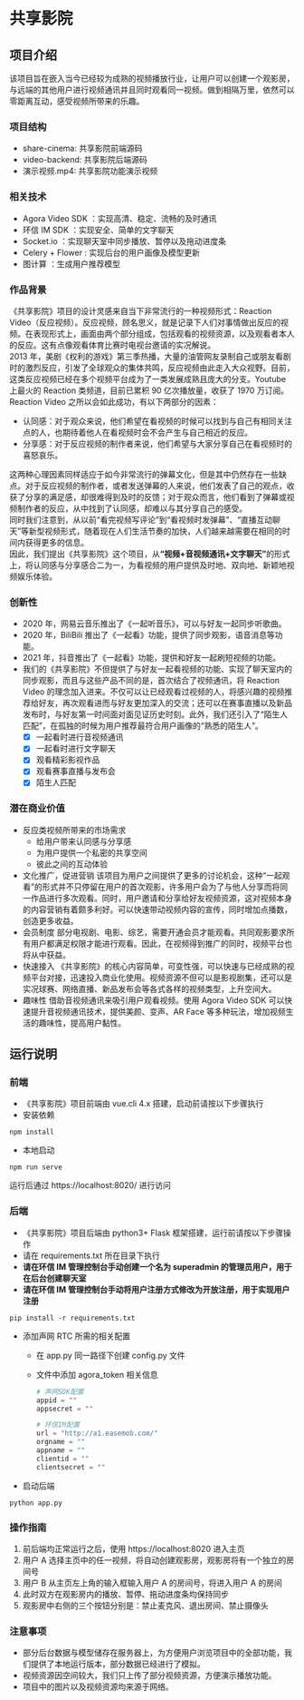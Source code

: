 # 共享影院

## 项目介绍

该项目旨在嵌入当今已经较为成熟的视频播放行业，让用户可以创建一个观影房，与远端的其他用户进行视频通讯并且同时观看同一视频。做到相隔万里，依然可以零距离互动，感受视频所带来的乐趣。

### 项目结构

- share-cinema: 共享影院前端源码
- video-backend: 共享影院后端源码
- 演示视频.mp4: 共享影院功能演示视频

### 相关技术

- Agora Video SDK ：实现高清、稳定、流畅的及时通讯
- 环信 IM SDK ：实现安全、简单的文字聊天
- Socket.io ：实现聊天室中同步播放、暂停以及拖动进度条
- Celery + Flower : 实现后台的用户画像及模型更新
- 图计算 ：生成用户推荐模型

### 作品背景

《共享影院》项目的设计灵感来自当下非常流行的一种视频形式：Reaction Video（反应视频）。反应视频，顾名思义，就是记录下人们对事情做出反应的视频。在表现形式上，画面由两个部分组成，包括观看的视频资源，以及观看者本人的反应。这有点像观看体育比赛时电视台邀请的实况解说。<br>
2013 年，美剧《权利的游戏》第三季热播，大量的油管网友录制自己或朋友看剧时的激烈反应，引发了全球观众的集体共鸣，反应视频由此走入大众视野。目前，这类反应视频已经在多个视频平台成为了一类发展成熟且庞大的分支。Youtube 上最火的 Reaction 类频道，目前已累积 90 亿次播放量，收获了 1970 万订阅。<br>
Reaction Video 之所以会如此成功，有以下两部分的因素：

- 认同感：对于观众来说，他们希望在看视频的时候可以找到与自己有相同关注点的人，也期待着他人在看视频时会不会产生与自己相近的反应。
- 分享感：对于反应视频的制作者来说，他们希望与大家分享自己在看视频时的喜怒哀乐。

这两种心理因素同样适应于如今非常流行的弹幕文化，但是其中仍然存在一些缺点。对于反应视频的制作者，或者发送弹幕的人来说，他们发表了自己的观点，收获了分享的满足感，却很难得到及时的反馈；对于观众而言，他们看到了弹幕或视频制作者的反应，从中找到了认同感，却难以与其分享自己的感受。<br>
同时我们注意到，从以前“看完视频写评论”到“看视频时发弹幕”、“直播互动聊天”等新型视频形式，随着现在人们生活节奏的加快，人们越来越需要在相同的时间内获得更多的信息。<br>
因此，我们提出《共享影院》这个项目，从<b>“视频+音视频通讯+文字聊天”</b>的形式上，将认同感与分享感合二为一，为看视频的用户提供及时地、双向地、新颖地视频娱乐体验。<br>

### 创新性

- 2020 年，网易云音乐推出了《一起听音乐》，可以与好友一起同步听歌曲。
- 2020 年，BiliBili 推出了《一起看》功能，提供了同步观影，语音消息等功能。
- 2021 年，抖音推出了《一起看》功能，提供和好友一起刷短视频的功能。
- 我们的《共享影院》不但提供了与好友一起看视频的功能、实现了聊天室内的同步观影，而且与这些产品不同的是，首次结合了视频通讯，将 Reaction Video 的理念加入进来。不仅可以让已经观看过视频的人，将感兴趣的视频推荐给好友，再次观看进而与好友更加深入的交流；还可以在赛事直播以及新品发布时，与好友第一时间面对面见证历史时刻。此外，我们还引入了“陌生人匹配”，在孤独的时候为用户推荐最符合用户画像的“熟悉的陌生人”。
  - [x] 一起看时进行音视频通讯
  - [x] 一起看时进行文字聊天
  - [x] 观看精彩影视作品
  - [x] 观看赛事直播与发布会
  - [x] 陌生人匹配

### 潜在商业价值

- 反应类视频所带来的市场需求
  - 给用户带来认同感与分享感
  - 为用户提供一个私密的共享空间
  - 彼此之间的互动体验
- 文化推广，促进营销
  该项目为用户之间提供了更多的讨论机会，这种“一起观看”的形式并不只停留在用户的首次观影，许多用户会为了与他人分享而将同一作品进行多次观看。同时，用户邀请和分享给好友视频资源，这对视频本身的内容营销有着颇多利好。可以快速带动视频内容的宣传，同时增加点播数，创造更多收益。
- 会员制度
  部分电视剧、电影、综艺，需要开通会员才能观看。共同观影要求所有用户都满足权限才能进行观看。因此，在视频得到推广的同时，视频平台也将从中获益。
- 快速接入
  《共享影院》的核心内容简单，可变性强，可以快速与已经成熟的视频平台对接，迅速投入商业化使用。视频资源不但可以是影视剧集，还可以是实况球赛、网络直播、新品发布会等各式各样的视频类型，上升空间大。
- 趣味性
  借助音视频通讯来吸引用户观看视频。使用 Agora Video SDK 可以快速提升音视频通讯技术，提供美颜、变声、AR Face 等多种玩法，增加视频生活的趣味性，提高用户黏性。

## 运行说明

### 前端

- 《共享影院》项目前端由 vue.cli 4.x 搭建，启动前请按以下步骤执行
- 安装依赖

```
npm install
```

- 本地启动

```
npm run serve
```

运行后通过 https://localhost:8020/ 进行访问

### 后端

- 《共享影院》项目后端由 python3+ Flask 框架搭建，运行前请按以下步骤操作
- 请在 requirements.txt 所在目录下执行
- **请在环信 IM 管理控制台手动创建一个名为 superadmin 的管理员用户，用于在后台创建聊天室**
- **请在环信 IM 管理控制台手动将用户注册方式修改为开放注册，用于实现用户注册**

```
pip install -r requirements.txt
```

- 添加声网 RTC 所需的相关配置

  - 在 app.py 同一路径下创建 config.py 文件
  - 文件中添加 agora_token 相关信息

    ```python
    # 声网SDK配置
    appid = ""
    appsecret = ""

    # 环信IM配置
    url = "http://a1.easemob.com/"
    orgname = ""
    appname = ""
    clientid = ""
    clientsecret = ""
    ```

- 启动后端

```
python app.py
```

### 操作指南

1. 前后端均正常运行之后，使用 https://localhost:8020 进入主页
2. 用户 A 选择主页中的任一视频，将自动创建观影房，观影房将有一个独立的房间号
3. 用户 B 从主页左上角的输入框输入用户 A 的房间号，将进入用户 A 的房间
4. 此时双方在观影房内的播放、暂停、拖动进度条均保持同步
5. 观影房中右侧的三个按钮分别是：禁止麦克风、退出房间、禁止摄像头

### 注意事项

- 部分后台数据与模型储存在服务器上，为方便用户浏览项目中的全部功能，我们提供了本地运行版本，部分数据已经进行了模拟。
- 视频资源因空间较大，我们只上传了部分视频资源，方便演示播放功能。
- 项目中的图片以及视频资源均来源于网络。
